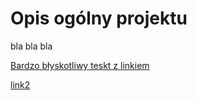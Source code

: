 # Opis ogólny projektu 
bla bla bla  

[Bardzo błyskotliwy teskt z linkiem](https://github.com/zamtom/Projekty/blob/main/MrBuggy3/01%20Analiza%20specyfikacji/Projekt%20koncowy%20-%20ZDTESTpol87%20%E2%80%93%209%20marca%20o%2011_50%20-%20Nie%C5%9Bcis%C5%82o%C5%9Bci.pdf)

[link2](https://allegro.pl)
